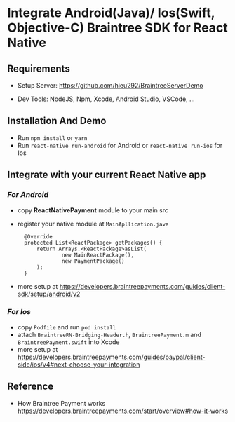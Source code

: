 # Integrate Android(Java)/ Ios(Swift, Objective-C) Braintree SDK for React Native

## **Requirements**

- Setup Server: https://github.com/hieu292/BraintreeServerDemo

- Dev Tools: NodeJS, Npm, Xcode, Android Studio, VSCode, ...

## **Installation And Demo**

- Run `npm install` or `yarn`
- Run `react-native run-android` for Android or `react-native run-ios` for Ios

## **Integrate with your current React Native app**

### _For Android_

- copy **ReactNativePayment** module to your main src
- register your native module at `MainApllication.java`

        @Override
        protected List<ReactPackage> getPackages() {
            return Arrays.<ReactPackage>asList(
                    new MainReactPackage(),
                    new PaymentPackage()
            );
        }

- more setup at https://developers.braintreepayments.com/guides/client-sdk/setup/android/v2

### _For Ios_

- copy `Podfile` and run `pod install`
- attach `BraintreeRN-Bridging-Header.h`, `BraintreePayment.m` and `BraintreePayment.swift` into Xcode
- more setup at https://developers.braintreepayments.com/guides/paypal/client-side/ios/v4#next-choose-your-integration

## Reference
- How Braintree Payment works https://developers.braintreepayments.com/start/overview#how-it-works
